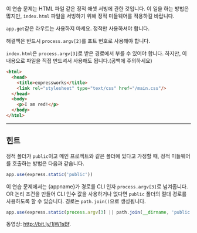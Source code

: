이 연습 문제는 HTML 파일 같은 정적 애셋 서빙에 관한 것입니다.
이 일을 하는 방법은 많지만, `index.html` 파일을 서빙하기 위해 정적 미들웨어를  적용하길 바랍니다.

`app.get`같은 라우트는 사용하지 마세요. 정적만 사용하셔야 합니다.

해결책은 반드시 `process.argv[2]`를 포트 번호로 사용해야 합니다.

`index.html`은 `process.argv[3]`로 받은 경로에서 부를 수 있어야 합니다. 하지만,
이 내용으로 파일을 직접 만드셔서 사용해도 됩니다.(공백에 주의하세요)

```html
<html>
  <head>
    <title>expressworks</title>
    <link rel="stylesheet" type="text/css" href="/main.css"/>
  </head>
  <body>
    <p>I am red!</p>
  </body>
</html>
```

-----------------------------

## 힌트

정적 폴더가 `public`이고 메인 프로젝트와 같은 폴더에 있다고 가정할 때, 정적 미들웨어를 호출하는 방법은 다음과 같습니다.

```js
app.use(express.static('public'))
```

이 연습 문제에서는 {appname}가 경로를 CLI 인자 `process.argv[3]`로 넘겨줍니다. OR 논리 조건을 만들어 CLI 인수 값을 사용하거나 없다면 `public` 폴더의 절대 경로를 사용하도록 할 수 있습니다. 경로는 `path.join()`으로 생성됩니다.

```js
app.use(express.static(process.argv[3] || path.join(__dirname, 'public')))
```

동영상: http://bit.ly/1jW1sBf.
